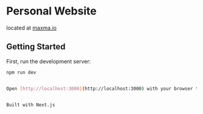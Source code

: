 # Personal Website

located at [maxma.io](http://maxma.io)

## Getting Started

First, run the development server:

```bash
npm run dev


Open [http://localhost:3000](http://localhost:3000) with your browser to see the result.


Built with Next.js
